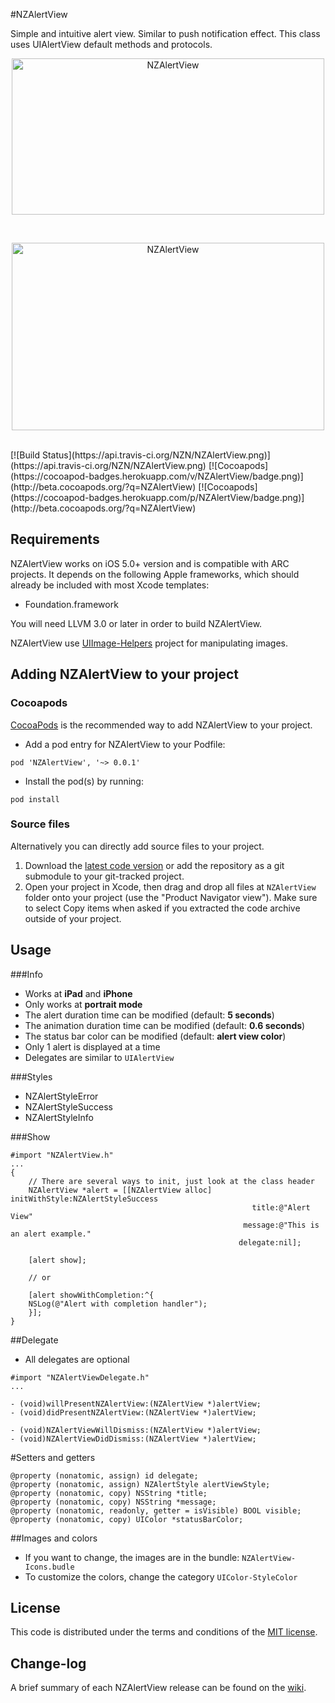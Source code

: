 #NZAlertView

Simple and intuitive alert view. Similar to push notification effect.
This class uses UIAlertView default methods and protocols.

<p align="center">
  <img src="http://s8.postimg.org/ebibmu79x/NZAlert_View.png" alt="NZAlertView" title="NZAlertView" width="500" height="250">
</p>
<br/>
<p align="center">
  <a href="http://youtu.be/pViRzfq1GIk"><img src="http://s30.postimg.org/jeje4yc3l/NZAlert_View.png" alt="NZAlertView" title="NZAlertView" width="500" height="300"></a>
</p>
<br/>
[![Build Status](https://api.travis-ci.org/NZN/NZAlertView.png)](https://api.travis-ci.org/NZN/NZAlertView.png)
[![Cocoapods](https://cocoapod-badges.herokuapp.com/v/NZAlertView/badge.png)](http://beta.cocoapods.org/?q=NZAlertView)
[![Cocoapods](https://cocoapod-badges.herokuapp.com/p/NZAlertView/badge.png)](http://beta.cocoapods.org/?q=NZAlertView)

## Requirements

NZAlertView works on iOS 5.0+ version and is compatible with ARC projects. It depends on the following Apple frameworks, which should already be included with most Xcode templates:

* Foundation.framework

You will need LLVM 3.0 or later in order to build NZAlertView.

NZAlertView use [UIImage-Helpers](https://github.com/NZN/UIImage-Helpers) project for manipulating images.

## Adding NZAlertView to your project

### Cocoapods

[CocoaPods](http://cocoapods.org) is the recommended way to add NZAlertView to your project.

* Add a pod entry for NZAlertView to your Podfile:

```
pod 'NZAlertView', '~> 0.0.1'
```

* Install the pod(s) by running:

```
pod install
```

### Source files

Alternatively you can directly add source files to your project.

1. Download the [latest code version](https://github.com/NZN/NZAlertView/archive/master.zip) or add the repository as a git submodule to your git-tracked project.
2. Open your project in Xcode, then drag and drop all files at `NZAlertView` folder onto your project (use the "Product Navigator view"). Make sure to select Copy items when asked if you extracted the code archive outside of your project.

## Usage

###Info

* Works at __iPad__ and __iPhone__
* Only works at __portrait mode__
* The alert duration time can be modified (default: __5 seconds__)
* The animation duration time can be modified (default: __0.6 seconds__)
* The status bar color can be modified (default: __alert view color__)
* Only 1 alert is displayed at a time
* Delegates are similar to `UIAlertView`


###Styles

* NZAlertStyleError
* NZAlertStyleSuccess
* NZAlertStyleInfo

###Show

```objetive-c
#import "NZAlertView.h"
...
{
    // There are several ways to init, just look at the class header
    NZAlertView *alert = [[NZAlertView alloc] initWithStyle:NZAlertStyleSuccess
                                                      title:@"Alert View"
                                                    message:@"This is an alert example."
                                                   delegate:nil];
                                                   
	[alert show];      
	
	// or
	
	[alert showWithCompletion:^{
    NSLog(@"Alert with completion handler");
	}];                                            
}

```

##Delegate

* All delegates are optional

```objetive-c
#import "NZAlertViewDelegate.h"
...

- (void)willPresentNZAlertView:(NZAlertView *)alertView;
- (void)didPresentNZAlertView:(NZAlertView *)alertView;

- (void)NZAlertViewWillDismiss:(NZAlertView *)alertView;
- (void)NZAlertViewDidDismiss:(NZAlertView *)alertView;

```

#Setters and getters

```objetive-c
@property (nonatomic, assign) id delegate;
@property (nonatomic, assign) NZAlertStyle alertViewStyle;
@property (nonatomic, copy) NSString *title;
@property (nonatomic, copy) NSString *message;
@property (nonatomic, readonly, getter = isVisible) BOOL visible;
@property (nonatomic, copy) UIColor *statusBarColor;
```

##Images and colors

* If you want to change, the images are in the bundle: `NZAlertView-Icons.budle`
* To customize the colors, change the category `UIColor-StyleColor`

## License

This code is distributed under the terms and conditions of the [MIT license](LICENSE).

## Change-log

A brief summary of each NZAlertView release can be found on the [wiki](https://github.com/NZN/NZAlertView/wiki/Change-log).
